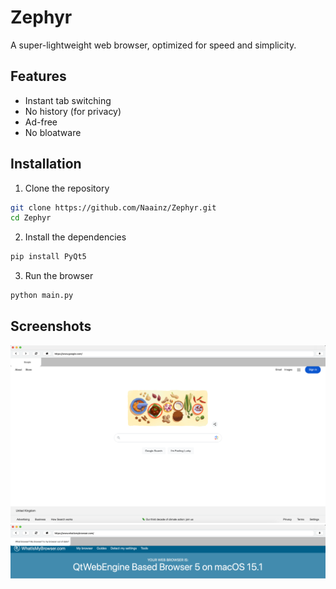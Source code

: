 # Zephyr

A super-lightweight web browser, optimized for speed and simplicity.

## Features

- Instant tab switching
- No history (for privacy)
- Ad-free 
- No bloatware

## Installation

1. Clone the repository
```bash
git clone https://github.com/Naainz/Zephyr.git
cd Zephyr
```

2. Install the dependencies
```bash
pip install PyQt5
```

3. Run the browser
```bash
python main.py
```

## Screenshots

![Screenshot 1](images/1.png)
![Screenshot 2](images/12.png)